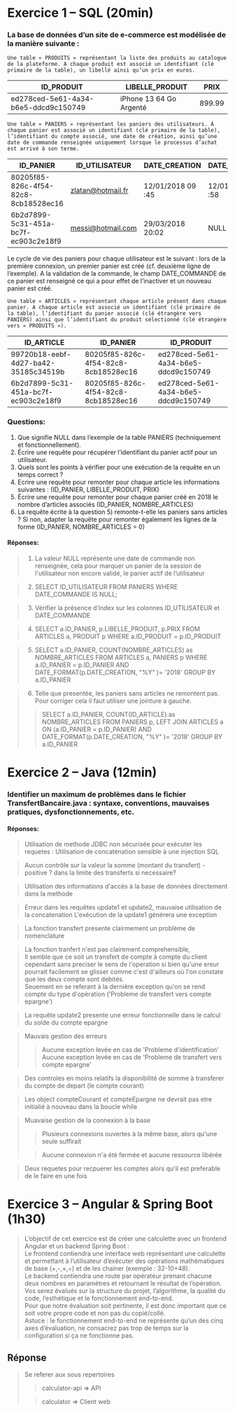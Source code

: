 # Exercice 1 – SQL (20min)
### La base de données d’un site de e-commerce est modélisée de la manière suivante :



	Une table « PRODUITS » représentant la liste des produits au catalogue de la plateforme. A chaque produit est associé un identifiant (clé primaire de la table), un libellé ainsi qu’un prix en euros.

| ID_PRODUIT   | LIBELLE_PRODUIT     | PRIX      |
| ------------- | ------------- | ------------- |
| ed278ced-5e61-4a34-b6e5-ddcd9c150749 | iPhone 13 64 Go Argenté |899.99|


	Une table « PANIERS » représentant les paniers des utilisateurs. À chaque panier est associé un identifiant (clé primaire de la table), l’identifiant du compte associé, une date de création, ainsi qu’une date de commande renseignée uniquement lorsque le processus d’achat est arrivé à son terme.

|ID_PANIER	|ID_UTILISATEUR	|DATE_CREATION	|DATE_COMMANDE|
| ------------- | ------------- | ------------- | ------------- |
|80205f85-826c-4f54-82c8-8cb18528ec16	|zlatan@hotmail.fr	|12/01/2018 09 :45	|12/01/2018 09 :58|
|6b2d7899-5c31-451a-bc7f-ec903c2e18f9	|messi@hotmail.com	|29/03/2018 20:02	|NULL

Le cycle de vie des paniers pour chaque utilisateur est le suivant : lors de la première connexion, un premier panier est créé (cf. deuxième ligne de l’exemple). A la validation de la commande, le champ DATE_COMMANDE de ce panier est renseigné ce qui a pour effet de l’inactiver et un nouveau panier est créé.

	Une table « ARTICLES » représentant chaque article présent dans chaque panier. A chaque article est associé un identifiant (clé primaire de la table), l’identifiant du panier associé (clé étrangère vers PANIERS) ainsi que l’identifiant du produit sélectionné (clé étrangère vers « PRODUITS »).

|ID_ARTICLE	|ID_PANIER	|ID_PRODUIT|
| ------------- | ------------- | ------------- |
|99720b18-eebf-4d27-ba42-35185c34519b	|80205f85-826c-4f54-82c8-8cb18528ec16	|ed278ced-5e61-4a34-b6e5-ddcd9c150749|
|6b2d7899-5c31-451a-bc7f-ec903c2e18f9	|80205f85-826c-4f54-82c8-8cb18528ec16	|ed278ced-5e61-4a34-b6e5-ddcd9c150749|

### Questions:
1)	Que signifie NULL dans l’exemple de la table PANIERS (techniquement et fonctionnellement).
2)	Écrire une requête pour récupérer l’identifiant du panier actif pour un utilisateur.
3)	Quels sont les points à vérifier pour une exécution de la requête en un temps correct ?
4)	Ecrire une requête pour remonter pour chaque article les informations suivantes : (ID_PANIER, LIBELLE_PRODUIT, PRIX)
5)	Écrire une requête pour remonter pour chaque panier créé en 2018 le nombre d’articles associés (ID_PANIER, NOMBRE_ARTICLES)
6)	La requête écrite à la question 5) remonte-t-elle les paniers sans articles ? Si non, adapter la requête pour remonter également les lignes de la forme (ID_PANIER, NOMBRE_ARTICLES = 0) 

#### Réponses:
> 1) La valeur NULL représente une date de commande non renseignée, cela pour marquer un panier de la session de l'utilisateur non encore validé, le panier actif de l’utilisateur

> 2) SELECT ID_UTILISATEUR FROM PANIERS WHERE DATE_COMMANDE IS NULL;

> 3) Vérifier la présence d’index sur les colonnes ID_UTILISATEUR et DATE_COMMANDE

> 4) SELECT a.ID_PANIER, p.LIBELLE_PRODUIT, p.PRIX FROM ARTICLES  a, PRODUIT p WHERE a.ID_PRODUIT = p.ID_PRODUIT

> 5) SELECT a.ID_PANIER, COUNT(NOMBRE_ARTICLES) as NOMBRE_ARTICLES FROM ARTICLES a, PANIERS p WHERE a.ID_PANIER = p.ID_PANIER AND DATE_FORMAT(p.DATE_CREATION, "%Y" )= '2018'  GROUP BY a.ID_PANIER 

> 6) Telle que presentée, les paniers sans articles ne remontent pas.
   Pour corriger cela il faut utiliser une jointure à gauche. 
>> SELECT a.ID_PANIER, COUNT(ID_ARTICLE) as NOMBRE_ARTICLES FROM PANIERS p, LEFT JOIN ARTICLES a ON (a.ID_PANIER = p.ID_PANIER)
>> AND DATE_FORMAT(p.DATE_CREATION, "%Y" )= '2018'  GROUP BY a.ID_PANIER 

# Exercice 2 – Java (12min)
### Identifier un maximum de problèmes dans le fichier TransfertBancaire.java : syntaxe, conventions, mauvaises pratiques, dysfonctionnements, etc.
#### Réponses:

> Utilisation de methode JDBC non sécurisée pour exécuter les requetes : Utilisation de concaténation sensible à une injection SQL

> Aucun contrôle sur la valeur la somme (montant du transfert) - positive ? dans la limite des transferts si necessaire?

> Utilisation des informations d'accès à la base de données directement dans la methode

> Erreur dans les requêtes update1 et  update2, mauvaise utilisation de la concatenation
> L'exécution de la update1 générera une exception 

> La fonction transfert presente clairmement un problème de nomenclature 

> La fonction tranfert n'est pas clairement comprehensible,\
> Il semble que ce soit un transfert de compte à compte du client
> cependant sans preciser le sens de l'operation si bien qu'une ereur pourrait facilement se glisser 
> comme c'est d'ailleurs où l'on constate que les deux compte sont debités.\
> Seuement en se referant à la dernière exception qu'on se rend compte du type d'opèration ('Probleme de transfert vers compte epargne')

> La requête update2 presente une erreur fonctionnelle dans le calcul du solde du compte epargne

> Mauvais gestion des erreurs 
>> Aucune exception levée en cas de 'Probleme d'identification'\
>> Aucune exception levée en cas de 'Probleme de transfert vers compte epargne'

> Des controles en moins relatifs la disponibilité de somme à transferer du compte de depart (le compte courant)

> Les object compteCourant et compteEpargne ne devrait pas etre initialié à nouveau dans la boucle while

> Muavaise gestion de la connexion à la base 
>> Plusieurs connexions ouvertes à la même base, alors qu'une seule suffirait
>
>> Aucune connexion n'a été fermée et aucune ressource libérée

> Deux requetes pour recpuerer les comptes alors qu'il est preferable de le faire en une fois  



# Exercice 3 – Angular & Spring Boot (1h30)

>L’objectif de cet exercice est de créer une calculette avec un frontend Angular et un backend Spring Boot :\
Le frontend contiendra une interface web représentant une calculette et permettant à l’utilisateur d’exécuter des opérations mathématiques de base (+,-,×,÷) et de les chainer (exemple : 32-10+48).\
Le backend contiendra une route par opérateur prenant chacune deux nombres en paramètres et retournant le résultat de l’opération.\
Vos serez évalués sur la structure du projet, l’algorithme, la qualité du code, l’esthétique et le fonctionnement end-to-end.\
Pour que notre évaluation soit pertinente, il est donc important que ce soit votre propre code et non pas du copié/collé.\
Astuce : le fonctionnement end-to-end ne représente qu’un des cinq axes d’évaluation, ne consacrez pas trop de temps sur la configuration si ça ne fonctionne pas.

## Réponse 
> Se referer aux sous repertoires
>> calculator-api => API
>
>> calculator => Client web